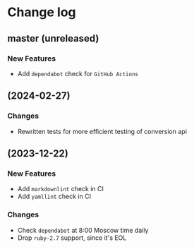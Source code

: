 # Change log

## master (unreleased)

### New Features

* Add `dependabot` check for `GitHub Actions`

## (2024-02-27)

### Changes

* Rewritten tests for more efficient testing of conversion api

## (2023-12-22)

### New Features

* Add `markdownlint` check in CI
* Add `yamllint` check in CI

### Changes

* Check `dependabot` at 8:00 Moscow time daily
* Drop `ruby-2.7` support, since it's EOL

